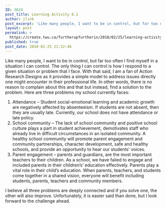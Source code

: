 ```yaml
---
ID: 3624
post_title: Learning Activity 8.1
author: jlink
post_excerpt: 'Like many people, I want to be in control, but far too often I find myself in a situation I can control. The only thing I can control is how I respond to a given situation or problem that I face. With that said, I am a fan of Action Research Designs as it provides &hellip; <p><a href="https://create.twu.ca/furtherupfurtherin/2018/02/25/learning-activity-8-1/">Continue reading<span> "Learning Activity 8.1"</span></a></p>'
layout: post
permalink: >
  https://create.twu.ca/furtherupfurtherin/2018/02/25/learning-activity-8-1/
published: true
post_date: 2018-02-25 21:32:46
---
```

<p>Like many people, I want to be in control, but far too often I find myself in a situation I can control. The only thing I can control is how I respond to a given situation or problem that I face. With that said, I am a fan of Action Research Designs as it provides a simple model to address issues directly one might encounter in their professional life. In other words, there is no reason to complain about this and that but instead, find a solution to the problem. Here are three problems my school currently faces:</p>
<ol>
<li>Attendance – Student social-emotional learning and academic growth are negatively affected by absenteeism. If students are not absent, then they are usually late. Currently, our school does not have attendance or late policy.</li>
<li>School community – The lack of school community and positive school culture plays a part in student achievement, demotivates staff who already live in difficult circumstances in an isolated community. A healthy school community will promote parent engagement and community partnerships, character development, safe and healthy schools, and provide an opportunity to hear our students’ voices.</li>
<li>Parent engagement – parents and guardians, are the most important teachers to their children. As a school, we have failed to engage and included parents in their children&#8217;s’ education effectively. Parents play a vital role in their child’s education. When parents, teachers, and students come together in a shared vision, everyone will benefit including students, parents, teachers and community members.</li>
</ol>
<p>I believe all three problems are deeply connected and if you solve one, the other will also improve. Unfortunately, it is easier said than done, but I look forward to the challenge ahead.</p>